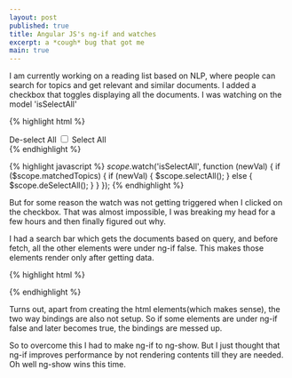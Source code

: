```yaml
---
layout: post
published: true
title: Angular JS's ng-if and watches
excerpt: a *cough* bug that got me  
main: true
---
```


I am currently working on a reading list based on NLP, where people can search for topics and get relevant and similar documents. I added a checkbox that toggles displaying all the documents. I was watching on the model 'isSelectAll' 

{% highlight html %}
<div class="switch">
    <label>
        De-select All
        <input type="checkbox" ng-model="isSelectAll">
        <span class="lever"></span>
        Select All
    </label>
</div>
{% endhighlight %}        
 
{% highlight javascript %}
$scope.$watch('isSelectAll', function (newVal) {
    if ($scope.matchedTopics) {
        if (newVal) {
            $scope.selectAll();
        } else {
            $scope.deSelectAll();
        }
    }
});
{% endhighlight %}

But for some reason the watch was not getting triggered when I clicked on the checkbox. That was almost impossible, I was breaking my head for a few hours and then finally figured out why. 

I had a search bar which gets the documents based on query, and before fetch, all the other elements were under ng-if false. This makes those elements render only after getting data.

{% highlight html %}
<div class="row" ng-if="matchedTopics.length">
    <!-- everything including checkbox -->
</div>
{% endhighlight %}

Turns out, apart from creating the html elements(which makes sense), the two way bindings are also not setup. So if some elements are under ng-if false and later becomes true, the bindings are messed up.

So to overcome this I had to make ng-if to ng-show. But I just thought that ng-if improves performance by not rendering contents till they are needed. Oh well ng-show wins this time. 